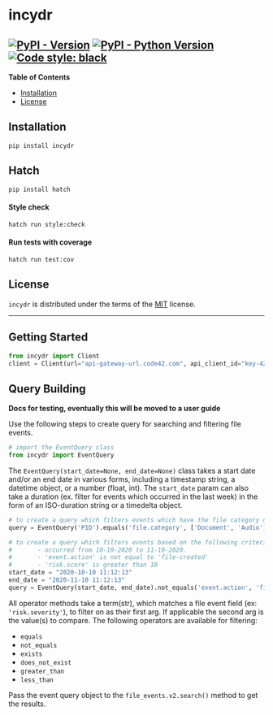 # incydr

[![PyPI - Version](https://img.shields.io/pypi/v/incydr.svg)](https://pypi.org/project/incydr)
[![PyPI - Python Version](https://img.shields.io/pypi/pyversions/incydr.svg)](https://pypi.org/project/incydr)
[![Code style: black](https://img.shields.io/badge/code%20style-black-000000.svg)](https://github.com/psf/black)
-----

**Table of Contents**

- [Installation](#installation)
- [License](#license)

## Installation

```console
pip install incydr
```

## Hatch

```console
pip install hatch
```

#### Style check

```console
hatch run style:check
```

#### Run tests with coverage

```console
hatch run test:cov
```

## License

`incydr` is distributed under the terms of the [MIT](https://spdx.org/licenses/MIT.html) license.


-----
## Getting Started

```python
from incydr import Client
client = Client(url="api-gateway-url.code42.com", api_client_id="key-42", api_client_secret="c42")
```

## Query Building
**Docs for testing, eventually this will be moved to a user guide**

Use the following steps to create query for searching and filtering file events.
```python
# import the EventQuery class
from incydr import EventQuery
```

The `EventQuery(start_date=None, end_date=None)` class takes a start date and/or an end date in various forms, including a timestamp string, a datetime object, or a number (float, int).
The `start_date` param can also take a duration (ex. filter for events which occurred in the last week) in the form of an ISO-duration string or a timedelta object.

```python
# to create a query which filters events which have the file category of 'Document' or 'Audio' from the past 1 day
query = EventQuery('P1D').equals('file.category', ['Document', 'Audio'])

# to create a query which filters events based on the following criteria:
#       - occurred from 10-10-2020 to 11-10-2020.
#       - 'event.action' is not equal to 'file-created'
#       - 'risk.score' is greater than 10
start_date = "2020-10-10 11:12:13"
end_date = "2020-11-10 11:12:13"
query = EventQuery(start_date, end_date).not_equals('event.action', 'file-created').greater_than('risk.score', 10)
```

All operator methods take a term(str), which matches a file event field (ex: `'risk.severity'`), to filter on as their first arg.  If applicable the second arg is the value(s) to compare.
The following operators are available for filtering:
- `equals`
- `not_equals`
- `exists`
- `does_not_exist`
- `greater_than`
- `less_than`

Pass the event query object to the `file_events.v2.search()` method to get the results.
